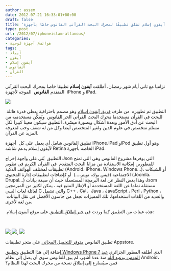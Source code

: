 ```yaml
---
author: assem
date: 2012-07-21 16:33:01+00:00
draft: false
title: 'آيفون إسلام تطلق تطبيقًا لمحرك البحث القرآني الفانوس خاصًا بأجهزة iPhone وiPad  '
type: post
url: /2012/07/iphoneislam-alfanous/
categories:
- هواتف/ أجهزة لوحية
tags:
- آيباد
- آيفون
- آيفون إسلام
- الفانوس
- القرآن
---
```


تزامنا مع ثاني أيام شهر رمضان، أطلقت **آيفون إسلام** تطبيقا خاصا بمحرك البحث القرآني المتقدم **الفانوس**  الموجه لأجهزة  iPhone و iPad.




[![](http://www.it-scoop.com/wp-content/uploads/2012/07/Alfanous.png)
](http://www.it-scoop.com/wp-content/uploads/2012/07/Alfanous.png)




 التطبيق تم تطويره  من طرف [فريق آيفون إسلام](http://www.iphoneislam.com) وهو مصمم باحترافية يعطي قدرة هائلة للبحث في القرآن مستخدما محرك البحث القرآني الحر [الفانوس](http://www.alfanous.org/)  ويُمكُّن مستخدميه من البحث عن أدق الأمور وبعدة أشكال وبصورة ميسّرة. التطبيق سيكون معينا كبيرا لكل مسلم متخصص في علوم الدين ولغير المتخصص أيضا وكل من له شغف وحب لمعرفة المزيد عن القرآن.




تطبيق الفانوس شامل أي يعمل على كل  أجهزة iPhone،iPad وiPod وهو أول تطبيق لآيفون إسلام يدعم شاشة Retina الخاصة بأجهزة iPad.




التطبيق  بُني على واجهة إخراج Json التي يوفرها مشروع الفانوس وهي التي تمنح للمطورين إمكانية الاستفادة من مزايا البحث المتقدم  في القرآن الكريم في تطوير تطبيقات لمختلف الهواتف الذكية (Android، iPhone، Windows Phone...)، أو الشبكات الاجتماعية (فيس بوك، تويتر،...)  أو كإضافات لتطبيقات إدارة المحتوى (Joomla، Drupal...) وهذا بغض النظر عن لغة البرمجة المستعملة حيث أن صيغة بيانات Jsom مستقلة تماما عن اللغة المستخدمة أو الإطار المتبع فيه ، يمكن لكثير من المبرمجين لعائلة لغات السي C والتي تشمل C++ ، C# ،  Java ، JavaScript ، Perl ، Python ، والعديد من اللغات استخدامها، تلك المميزات تجعل من جاسون الأفضل في نقل البيانات  من لغة لأخرى.




 هذه عينات من التطبيق كما وردت في [خبر إطلاق التطبيق](http://www.iphoneislam.com/2012/07/alfanous-advanced-quranic-search-engine-now-in-appstore/20826) على موقع آيفون إسلام:




 <!-- more -->




[![](http://www.it-scoop.com/wp-content/uploads/2012/07/Alfanous_2.jpg)
](http://www.it-scoop.com/wp-content/uploads/2012/07/Alfanous_2.jpg)[![](http://www.it-scoop.com/wp-content/uploads/2012/07/Alfanous-03.jpg)
](http://www.it-scoop.com/wp-content/uploads/2012/07/Alfanous-03.jpg) [![](http://www.it-scoop.com/wp-content/uploads/2012/07/Alfanous-04.jpg)
](http://www.it-scoop.com/wp-content/uploads/2012/07/Alfanous-04.jpg)




تطبيق الفانوس [متوفر للتحميل المجاني](http://itunes.apple.com/us/app/alfanws-mhrk-bhth-qrany-mtqdm/id543646326?mt=8) على متجر تطبيقات Appstore.




إضافة إلى هذا التطبيق و[تطبيق Windows Phone 7](http://www.windowsphone.com/fr-FR/apps/f9e1504d-ce31-4802-a2d1-24ff9f41a06e) الذي أطلقه المطور الجزائري [عبد المومن بوعبد الله](https://twitter.com/AbdouMoumen) منذ عدة أشهر، لم يبق للفانوس سوى أن يصل إلى نظام Android، فمن سيُسارع إلى إطلاق نسخة من محرك البحث لهذا النظام؟



